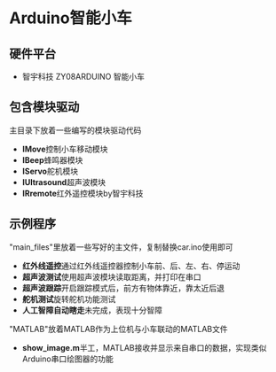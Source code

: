 # Arduino智能小车

## 硬件平台

- 智宇科技 ZY08ARDUINO 智能小车

## 包含模块驱动

主目录下放着一些编写的模块驱动代码

- **IMove**控制小车移动模块
- **IBeep**蜂鸣器模块
- **IServo**舵机模块
- **IUltrasound**超声波模块
- **IRremote**红外遥控模块by智宇科技

## 示例程序

"main_files"里放着一些写好的主文件，复制替换car.ino使用即可

- **红外线遥控**通过红外线遥控器控制小车前、后、左、右、停运动
- **超声波测试**使用超声波模块读取距离，并打印在串口
- **超声波跟踪**开启跟踪模式后，前方有物体靠近，靠太近后退
- **舵机测试**旋转舵机功能测试
- **人工智障自动瞎走**未完成，表现十分智障

"MATLAB"放着MATLAB作为上位机与小车联动的MATLAB文件

- **show_image.m**半工，MATLAB接收并显示来自串口的数据，实现类似Arduino串口绘图器的功能